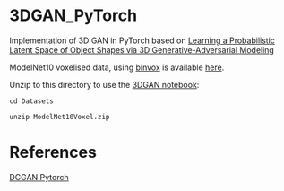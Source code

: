 # 3DGAN_PyTorch

Implementation of 3D GAN in PyTorch based on [Learning a Probabilistic Latent Space of Object Shapes via 3D Generative-Adversarial Modeling](http://3dgan.csail.mit.edu/ "3D GAN")

ModelNet10 voxelised data, using [binvox](https://github.com/dimatura/binvox-rw-py) is available [here](../main/Datasets/). 

Unzip to this directory to use the [3DGAN notebook](../main/3DGAN_PyTorch.ipynb):

`cd Datasets`

`unzip ModelNet10Voxel.zip`

# References
[DCGAN Pytorch](https://pytorch.org/tutorials/beginner/dcgan_faces_tutorial.html)

